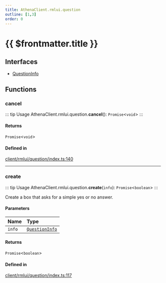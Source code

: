 ```yaml
---
title: AthenaClient.rmlui.question
outline: [1,3]
order: 0
---
```


# {{ $frontmatter.title }}


## Interfaces

- [QuestionInfo](../interfaces/client_rmlui_question_QuestionInfo.md)

## Functions

### cancel

::: tip Usage
AthenaClient.rmlui.question.**cancel**(): `Promise`<`void`\>
:::

#### Returns

`Promise`<`void`\>

#### Defined in

[client/rmlui/question/index.ts:140](https://github.com/Stuyk/altv-athena/blob/27ff03a/src/core/client/rmlui/question/index.ts#L140)

___

### create

::: tip Usage
AthenaClient.rmlui.question.**create**(`info`): `Promise`<`boolean`\>
:::

Create a box that asks for a simple yes or no answer.

#### Parameters

| Name | Type |
| :------ | :------ |
| `info` | [`QuestionInfo`](../interfaces/client_rmlui_question_QuestionInfo.md) |

#### Returns

`Promise`<`boolean`\>

#### Defined in

[client/rmlui/question/index.ts:117](https://github.com/Stuyk/altv-athena/blob/27ff03a/src/core/client/rmlui/question/index.ts#L117)
